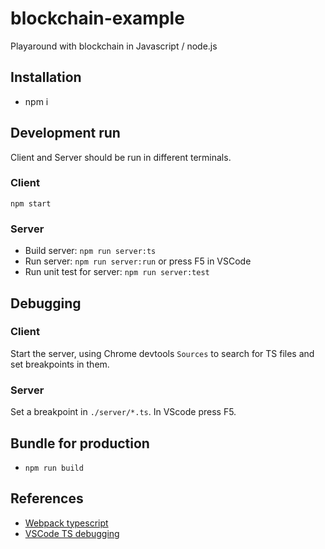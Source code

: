 # blockchain-example
Playaround with blockchain in Javascript / node.js

## Installation
* npm i

## Development run
Client and Server should be run in different terminals.

### Client
`npm start`

### Server
* Build server: `npm run server:ts`
* Run server: `npm run server:run` or press F5 in VSCode
* Run unit test for server: `npm run server:test`

## Debugging

### Client
Start the server, using Chrome devtools `Sources` to search for TS files and set breakpoints in them.

### Server
Set a breakpoint in `./server/*.ts`. In VScode press F5.

## Bundle for production
* `npm run build`

## References
* [Webpack typescript](https://webpack.js.org/configuration/configuration-languages/#typescript)
* [VSCode TS debugging](https://code.visualstudio.com/docs/typescript/typescript-debugging)
